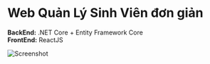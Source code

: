 # Web Quản Lý Sinh Viên đơn giản

**BackEnd:** .NET Core + Entity Framework Core  
**FrontEnd:** ReactJS

![Screenshot](https://github.com/user-attachments/assets/4b743d27-f072-4718-9382-73ab51881e6d)
